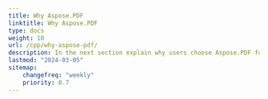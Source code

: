 ```yaml
---
title: Why Aspose.PDF
linktitle: Why Aspose.PDF
type: docs
weight: 10
url: /cpp/why-aspose-pdf/
description: In the next section explain why users choose Aspose.PDF for C++ to work with documents.
lastmod: "2024-03-05"
sitemap:
    changefreq: "weekly"
    priority: 0.7
---
```


